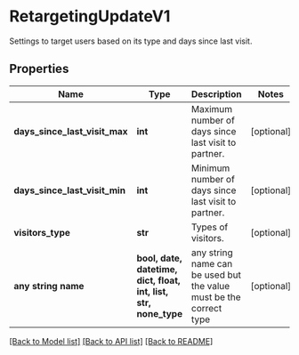 # RetargetingUpdateV1

Settings to target users based on its type and days since last visit.

## Properties
Name | Type | Description | Notes
------------ | ------------- | ------------- | -------------
**days_since_last_visit_max** | **int** | Maximum number of days since last visit to partner. | [optional] 
**days_since_last_visit_min** | **int** | Minimum number of days since last visit to partner. | [optional] 
**visitors_type** | **str** | Types of visitors. | [optional] 
**any string name** | **bool, date, datetime, dict, float, int, list, str, none_type** | any string name can be used but the value must be the correct type | [optional]

[[Back to Model list]](../README.md#documentation-for-models) [[Back to API list]](../README.md#documentation-for-api-endpoints) [[Back to README]](../README.md)



